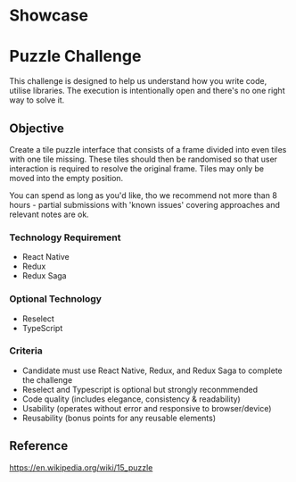 # Showcase



# Puzzle Challenge
This challenge is designed to help us understand how you write code, utilise libraries. The execution is intentionally open and there's no one right way to solve it. 

## Objective
Create a tile puzzle interface that consists of a frame divided into even tiles with one tile missing. These tiles should then be randomised so that user interaction is required to resolve the original frame. Tiles may only be moved into the empty position.

You can spend as long as you'd like, tho we recommend not more than 8 hours - partial submissions with 'known issues' covering approaches and relevant notes are ok.

### Technology Requirement
- React Native
- Redux
- Redux Saga

### Optional Technology
- Reselect
- TypeScript 


### Criteria
- Candidate must use React Native, Redux, and Redux Saga to complete the challenge
- Reselect and Typescript is optional but strongly reconmmended 
- Code quality (includes elegance, consistency & readability)
- Usability (operates without error and responsive to browser/device)
- Reusability (bonus points for any reusable elements)

## Reference
<https://en.wikipedia.org/wiki/15_puzzle>